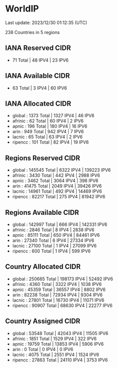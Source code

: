 # WorldIP

Last update: 2023/12/30 01:12:35 (UTC)

238 Countries in 5 regions

## IANA Reserved CIDR

- 71 Total | 48 IPV4 | 23 IPV6

## IANA Available CIDR

- 63 Total | 3 IPV4 | 60 IPV6

## IANA Allocated CIDR

- global : 1373 Total | 1327 IPV4 | 46 IPV6
- afrinic : 62 Total | 60 IPV4 | 2 IPV6
- apnic : 196 Total | 180 IPV4 | 16 IPV6
- arin : 949 Total | 942 IPV4 | 7 IPV6
- lacnic : 65 Total | 63 IPV4 | 2 IPV6
- ripencc : 101 Total | 82 IPV4 | 19 IPV6

## Regions Reserved CIDR

- global : 145545 Total | 6322 IPV4 | 139223 IPV6
- afrinic : 3430 Total | 442 IPV4 | 2988 IPV6
- apnic : 3462 Total | 3064 IPV4 | 398 IPV6
- arin : 41475 Total | 2049 IPV4 | 39426 IPV6
- lacnic : 14961 Total | 492 IPV4 | 14469 IPV6
- ripencc : 82217 Total | 275 IPV4 | 81942 IPV6

## Regions Available CIDR

- global : 142997 Total | 666 IPV4 | 142331 IPV6
- afrinic : 2846 Total | 8 IPV4 | 2838 IPV6
- apnic : 85111 Total | 650 IPV4 | 84461 IPV6
- arin : 27340 Total | 6 IPV4 | 27334 IPV6
- lacnic : 27100 Total | 1 IPV4 | 27099 IPV6
- ripencc : 600 Total | 1 IPV4 | 599 IPV6

## Country Allocated CIDR

- global : 250665 Total | 198173 IPV4 | 52492 IPV6
- afrinic : 4360 Total | 3322 IPV4 | 1038 IPV6
- apnic : 45359 Total | 36557 IPV4 | 8802 IPV6
- arin : 82238 Total | 72934 IPV4 | 9304 IPV6
- lacnic : 27801 Total | 16730 IPV4 | 11071 IPV6
- ripencc : 90907 Total | 68630 IPV4 | 22277 IPV6

## Country Assigned CIDR

- global : 53548 Total | 42043 IPV4 | 11505 IPV6
- afrinic : 1851 Total | 1529 IPV4 | 322 IPV6
- apnic : 19759 Total | 13853 IPV4 | 5906 IPV6
- arin : 0 Total | 0 IPV4 | 0 IPV6
- lacnic : 4075 Total | 2551 IPV4 | 1524 IPV6
- ripencc : 27863 Total | 24110 IPV4 | 3753 IPV6
